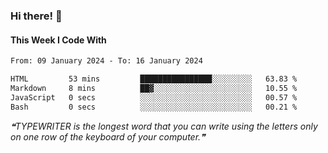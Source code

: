### Hi there! 👋

#### This Week I Code With
<!--START_SECTION:waka-->

```txt
From: 09 January 2024 - To: 16 January 2024

HTML         53 mins         ████████████████░░░░░░░░░   63.83 %
Markdown     8 mins          ██▓░░░░░░░░░░░░░░░░░░░░░░   10.55 %
JavaScript   0 secs          ░░░░░░░░░░░░░░░░░░░░░░░░░   00.57 %
Bash         0 secs          ░░░░░░░░░░░░░░░░░░░░░░░░░   00.21 %
```

<!--END_SECTION:waka-->

<!--STARTS_HERE_QUOTE_README-->
<i>❝TYPEWRITER is the longest word that you can write using the letters only on one row of the keyboard of your computer.❞</i>
<!--ENDS_HERE_QUOTE_README-->
